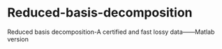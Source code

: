 # Reduced-basis-decomposition
Reduced basis decomposition-A certified and fast lossy data——Matlab version
